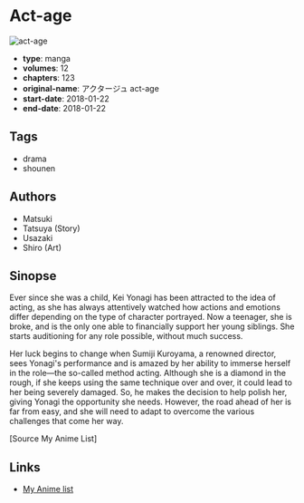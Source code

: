 # Act-age

![act-age](https://cdn.myanimelist.net/images/manga/2/209753.jpg)

-   **type**: manga
-   **volumes**: 12
-   **chapters**: 123
-   **original-name**: アクタージュ act-age
-   **start-date**: 2018-01-22
-   **end-date**: 2018-01-22

## Tags

-   drama
-   shounen

## Authors

-   Matsuki
-   Tatsuya (Story)
-   Usazaki
-   Shiro (Art)

## Sinopse

Ever since she was a child, Kei Yonagi has been attracted to the idea of acting, as she has always attentively watched how actions and emotions differ depending on the type of character portrayed. Now a teenager, she is broke, and is the only one able to financially support her young siblings. She starts auditioning for any role possible, without much success.

Her luck begins to change when Sumiji Kuroyama, a renowned director, sees Yonagi's performance and is amazed by her ability to immerse herself in the role—the so-called method acting. Although she is a diamond in the rough, if she keeps using the same technique over and over, it could lead to her being severely damaged. So, he makes the decision to help polish her, giving Yonagi the opportunity she needs. However, the road ahead of her is far from easy, and she will need to adapt to overcome the various challenges that come her way.

[Source My Anime List]

## Links

-   [My Anime list](https://myanimelist.net/manga/112115/Act-age)
